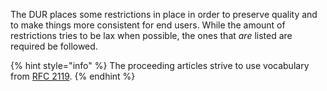The DUR places some restrictions in place in order to preserve quality and to make things more consistent for end users. While the amount of restrictions tries to be lax when possible, the ones that *are* listed are required be followed.

{% hint style="info" %}
The proceeding articles strive to use vocabulary from [RFC 2119](https://www.ietf.org/rfc/rfc2119.txt).
{% endhint %}
